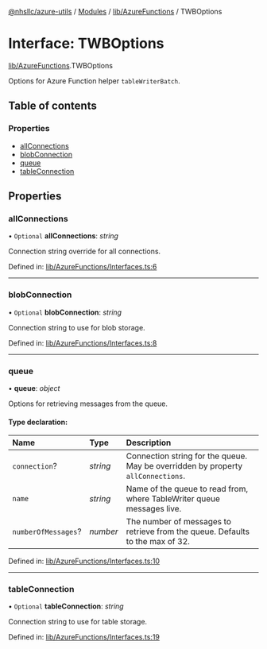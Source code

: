 [@nhsllc/azure-utils](../README.md) / [Modules](../modules.md) / [lib/AzureFunctions](../modules/lib_azurefunctions.md) / TWBOptions

# Interface: TWBOptions

[lib/AzureFunctions](../modules/lib_azurefunctions.md).TWBOptions

Options for Azure Function helper `tableWriterBatch`.

## Table of contents

### Properties

- [allConnections](lib_azurefunctions.twboptions.md#allconnections)
- [blobConnection](lib_azurefunctions.twboptions.md#blobconnection)
- [queue](lib_azurefunctions.twboptions.md#queue)
- [tableConnection](lib_azurefunctions.twboptions.md#tableconnection)

## Properties

### allConnections

• `Optional` **allConnections**: *string*

Connection string override for all connections.

Defined in: [lib/AzureFunctions/Interfaces.ts:6](https://github.com/nhsllc/azure-utils/blob/1d75559/lib/AzureFunctions/Interfaces.ts#L6)

___

### blobConnection

• `Optional` **blobConnection**: *string*

Connection string to use for blob storage.

Defined in: [lib/AzureFunctions/Interfaces.ts:8](https://github.com/nhsllc/azure-utils/blob/1d75559/lib/AzureFunctions/Interfaces.ts#L8)

___

### queue

• **queue**: *object*

Options for retrieving messages from the queue.

#### Type declaration:

Name | Type | Description |
:------ | :------ | :------ |
`connection`? | *string* | Connection string for the queue. May be overridden by property `allConnections`.   |
`name` | *string* | Name of the queue to read from, where TableWriter queue messages live.   |
`numberOfMessages`? | *number* | The number of messages to retrieve from the queue. Defaults to the max of 32.   |

Defined in: [lib/AzureFunctions/Interfaces.ts:10](https://github.com/nhsllc/azure-utils/blob/1d75559/lib/AzureFunctions/Interfaces.ts#L10)

___

### tableConnection

• `Optional` **tableConnection**: *string*

Connection string to use for table storage.

Defined in: [lib/AzureFunctions/Interfaces.ts:19](https://github.com/nhsllc/azure-utils/blob/1d75559/lib/AzureFunctions/Interfaces.ts#L19)
